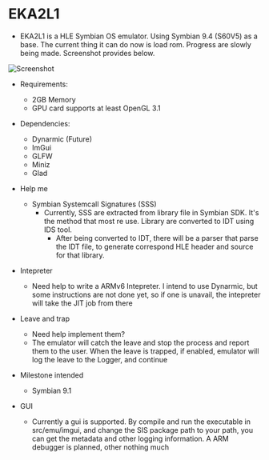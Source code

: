 # EKA2L1
- EKA2L1 is a HLE Symbian OS emulator. Using Symbian 9.4 (S60V5) as a base. The current thing it can do now is load rom. Progress are slowly being made. Screenshot provides below.

![Screenshot](https://raw.githubusercontent.com/bentokun/EKA2L1/master/screenshots/prototype.png)

- Requirements:
    + 2GB Memory
    + GPU card supports at least OpenGL 3.1

- Dependencies:
    + Dynarmic (Future)
    + ImGui
    + GLFW
    + Miniz
    + Glad

- Help me
    * Symbian Systemcall Signatures (SSS)
	    * Currently, SSS are extracted from library file in Symbian SDK. It's the method that most re use. Library are converted to IDT using IDS tool.
            * After being converted to IDT, there will be a parser that parse the IDT file, to generate correspond HLE header and source for that library.

- Intepreter
    * Need help to write a ARMv6 Intepreter. I intend to use Dynarmic, but some instructions are not done yet, so if one is unavail, the intepreter will take the JIT job from there

- Leave and trap
    * Need help implement them?
    * The emulator will catch the leave and stop the process and report them to the user. When the leave is trapped, if enabled, emulator will log the leave to the Logger, and continue

- Milestone intended
    * Symbian 9.1
    
- GUI
    * Currently a gui is supported. By compile and run the executable in src/emu/imgui, and change the SIS package path to your path, you can get the metadata and other logging information. A ARM debugger is planned, other nothing much
